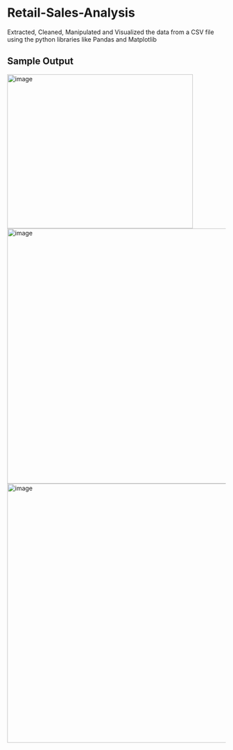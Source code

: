 # Retail-Sales-Analysis
Extracted, Cleaned, Manipulated and Visualized the data from a CSV file using the python libraries like Pandas and Matplotlib

## Sample Output

<img width="428" height="355" alt="image" src="https://github.com/user-attachments/assets/ff8e0f47-00d4-4068-a2bc-4b5be4a11de2" />
<img width="787" height="588" alt="image" src="https://github.com/user-attachments/assets/543a410b-ee23-4ea0-8793-0d2dddfcb6a5" />
<img width="796" height="597" alt="image" src="https://github.com/user-attachments/assets/b383b43a-3723-4605-a2e0-61b19ea50c9b" />

